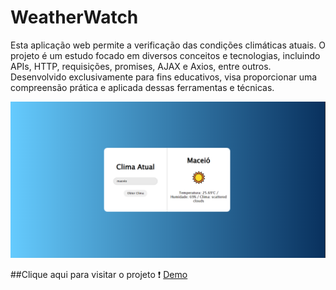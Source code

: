 # WeatherWatch
Esta aplicação web permite a verificação das condições climáticas atuais. O projeto é um estudo focado em diversos conceitos e tecnologias, incluindo APIs, HTTP, requisições, promises, AJAX e Axios, entre outros. Desenvolvido exclusivamente para fins educativos, visa proporcionar uma compreensão prática e aplicada dessas ferramentas e técnicas.

<img src="src/img/image.png" alt="">

##Clique aqui para visitar o projeto ❗
<a href="https://victorbrasileiroo.github.io/WeatherWatch/">Demo</a>
